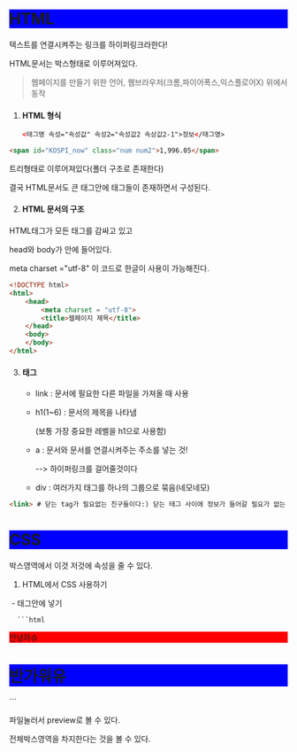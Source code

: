 # HTML

텍스트를 연결시켜주는 링크를 하이퍼링크라한다!

HTML문서는 박스형태로 이루어져있다. 

> 웹페이지를 만들기 위한 언어, 웹브라우저(크롬,파이어폭스,익스플로어X) 위에서 동작

1. #### HTML 형식

      ```html
      <태그명 속성="속성값" 속성2="속성값2 속상값2-1">정보</태그명>
      ```

```HTML
<span id="KOSPI_now" class="num num2">1,996.05</span>
```

트리형태로 이루어져있다(폴더 구조로 존재한다)

결국 HTML문서도 큰 태그안에 태그들이 존재하면서 구성된다.

2. #### HTML 문서의 구조

HTML태그가 모든 태그를 감싸고 있고

head와 body가 안에 들어있다.

meta charset ="utf-8"  이 코드로 한글이 사용이 가능해진다.

```html
<!DOCTYPE html>
<html>
    <head>
        <meta charset = "utf-8">
        <title>웹페이지 제목</title>
    </head>
    <body>
    </body>
</html>
```

3. ####  태그

   - link : 문서에 필요한 다른 파일을 가져올 때 사용

   - h1(1~6) : 문서의 제목을 나타냄

     (보통 가장 중요한 레벨을 h1으로 사용함)

   - a : 문서와 문서를 연결시켜주는 주소를 넣는 것! 

     --> 하이퍼링크를 걸어줄것이다

   - div : 여러가지 태그를 하나의 그룹으로 묶음(네모네모)

```html
<link> # 닫는 tag가 필요없는 친구들이다:) 닫는 태그 사이에 정보가 들어갈 필요가 없는 애들이다.

```

# CSS

박스영역에서 이것 저것에 속성을 줄 수 있다. 

1. HTML에서 CSS 사용하기 

​       - 태그안에 넣기

      ```html
<!DOCTYPE html>
<html>
    <head>
        <meta charset = "utf-8"
    </head>
    <body>
        <p style ="background-color:red">안녕하슈</p>
        <h1>반가워유</h1>
        <style>
            h1{background-color:blue}
        </style>
    </body>
</html>
      ```

파일눌러서 preview로 볼 수 있다.

전체박스영역을 차지한다는 것을 볼 수 있다.

